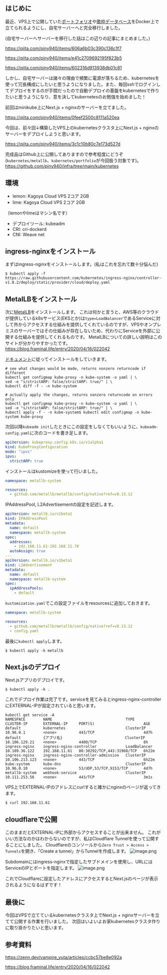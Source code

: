 ## はじめに
最近、VPS上で公開していた[ポートフォリオ](https://www.piny940.com)や[歌枠データベース](https://song-list.piny940.com)をDocker上で立てられるようにし、自宅サーバーへと完全移行しました。

(自宅サーバーへサーバーを移行した話はこの辺りの記事にまとめました。)

https://qiita.com/piny940/items/606a6b03c390c136c1f7

https://qiita.com/piny940/items/e41c2709692195f823b5

https://qiita.com/piny940/items/602316d913938db01c81

しかし、自宅サーバーは諸々の理由で頻繁に電源が落ちるため、kubernetesを使って冗長構成にしたいと思うようになりました。また、毎回sshでログインしてデプロイをするのが手間だったので自動デプロイの基盤をkubernetesで作りたいと思うようになり、意を決してkubernetesのお勉強を始めました！

前回はminikube上にNext.js + nginxのサーバーを立てました。

https://qiita.com/piny940/items/0feef2500c8111a520ea

今回は、前々回↓構築したVPS上のkubernetesクラスタ上にNext.js + nginxのサーバーをデプロイしようと思います。

https://qiita.com/piny940/items/3c1c10b80c7e173d527d

完成品はGithub上に公開してありますので参考程度にどうぞ
(`kubernetes/metallb`、`kubernetes/portfolio`が今回扱う対象です)。
https://github.com/piny940/infra/tree/main/kubernetes

## 環境
- lemon: Kagoya Cloud VPS 2コア 2GB
- lime: Kagoya Cloud VPS 2コア 2GB

（lemonやlimeはマシン名です）

- デプロイツール: kubeadm
- CRI: cri-dockerd
- CNI: Weave net

## ingress-nginxをインストール
まずはingress-nginxをインストールします。(私はこれを忘れて数十分悩んだ)

```
$ kubectl apply -f https://raw.githubusercontent.com/kubernetes/ingress-nginx/controller-v1.8.2/deploy/static/provider/cloud/deploy.yaml
```

## MetalLBをインストール
次に[MetalLB](https://metallb.universe.tf)をインストールします。
これは何かと言うと、AWS等のクラウドが提供しているk8sサービス(EKSとか)は`type=LoadBalancer`であるServiceに対して外からアクセスする仕組みを提供してくれているのですが、VPSやオンプレミスのサーバーではその仕組みが存在しないため、代わりにServiceを外部に公開する仕組みを提供してくれるものです。
MetalLBについての詳しい説明はこのサイトが分かりやすかったです。
https://blog.framinal.life/entry/2020/04/16/022042

[ドキュメント](https://metallb.universe.tf/installation/)に従ってインストールをしていきます。

```
# see what changes would be made, returns nonzero returncode if different
kubectl get configmap kube-proxy -n kube-system -o yaml | \
sed -e "s/strictARP: false/strictARP: true/" | \
kubectl diff -f - -n kube-system

# actually apply the changes, returns nonzero returncode on errors only
kubectl get configmap kube-proxy -n kube-system -o yaml | \
sed -e "s/strictARP: false/strictARP: true/" | \
kubectl apply -f - -n kube-system$ kubectl edit configmap -n kube-system kube-proxy
```

次回以降`kubeadm init`したときにこの設定をしなくてもいいように、`kubeadm-config.yaml`に次のコードを書き足します。
```kubeadm-config.yaml
apiVersion: kubeproxy.config.k8s.io/v1alpha1
kind: KubeProxyConfiguration
mode: "ipvs"
ipvs:
  strictARP: true
```
インストールはkustomizeを使って行いました。
```metallb/kustomization.yaml
namespace: metallb-system

resources:
  - github.com/metallb/metallb/config/native?ref=v0.13.12
```

IPAddressPool, L2Advertisementの設定を記述します。
```metallb/config.yaml
apiVersion: metallb.io/v1beta1
kind: IPAddressPool
metadata:
  name: default
  namespace: metallb-system
spec:
  addresses:
    - 192.168.11.61-192.168.11.70
  autoAssign: true
---
apiVersion: metallb.io/v1beta1
kind: L2Advertisement
metadata:
  name: default
  namespace: metallb-system
spec:
  ipAddressPools:
    - default
```
`kustomization.yaml`でこの設定ファイルをresourcesに追加しておきます。
```metallb/kustomization.yaml
namespace: metallb-system

resources:
  - github.com/metallb/metallb/config/native?ref=v0.13.12
  - config.yaml
```
最後に`kubectl apply`します。
```
$ kubectl apply -k metallb
```

## Next.jsのデプロイ
Next.jsアプリのデプロイです。
```
$ kubectl apply -k .
```

これでデプロイ作業は完了です。serviceを見てみるとingress-nginx-controllerにEXTERNAL-IPが設定されていると思います。

```
kubectl get service -A
NAMESPACE        NAME                                 TYPE           CLUSTER-IP       EXTERNAL-IP     PORT(S)                      AGE
default          kubernetes                           ClusterIP      10.96.0.1        <none>          443/TCP                      4d7h
default          {アプリ名}                            ClusterIP      10.106.129.21    <none>          4400/TCP                     8h
ingress-nginx    ingress-nginx-controller             LoadBalancer   10.109.36.122    192.168.11.61   80:30292/TCP,443:31968/TCP   6h22m
ingress-nginx    ingress-nginx-controller-admission   ClusterIP      10.106.213.123   <none>          443/TCP                      6h22m
kube-system      kube-dns                             ClusterIP      10.96.0.10       <none>          53/UDP,53/TCP,9153/TCP       4d7h
metallb-system   webhook-service                      ClusterIP      10.111.253.56    <none>          443/TCP                      3m1s
```

VPS上でEXTERNAL-IPのアドレスにcurlすると確かにnginxのページが返ってきます。
```
$ curl 192.168.11.61
```

## cloudflareで公開
このままだとEXTERNAL-IPに外部からアクセスすることが出来ません。
これがいい方法なのかはわからないのですが、私はCloudflare Tunnelを使って公開することにしました。
Cloudflareのコンソールから`Zero Trust > Access > Tunnels`を開き、「Create a tunnel」からTunnelを作成します。
![image.png](https://qiita-image-store.s3.ap-northeast-1.amazonaws.com/0/3330232/feb3c582-1293-618d-4e9d-023879490aaf.png)

Subdomainにはingress-nginxで指定したサブドメインを使用し、URLにはServiceのIPとポートを指定します。
![image.png](https://qiita-image-store.s3.ap-northeast-1.amazonaws.com/0/3330232/de912bbd-bc72-fc5b-7aa9-82b171ba3e96.png)

これでCloudflareに設定したアドレスにアクセスするとNext.jsのページが表示されるようになるはずです！


## 最後に
今回はVPSで立てているkubernetesクラスタ上でNext.js + nginxサーバーを立てて公開する作業を行いました。
次回はいよいよお家kubernetesクラスタ作りに取り掛かりたいと思います。


## 参考資料

https://zenn.dev/vampire_yuta/articles/ccbc57be8e092a

https://blog.framinal.life/entry/2020/04/16/022042
